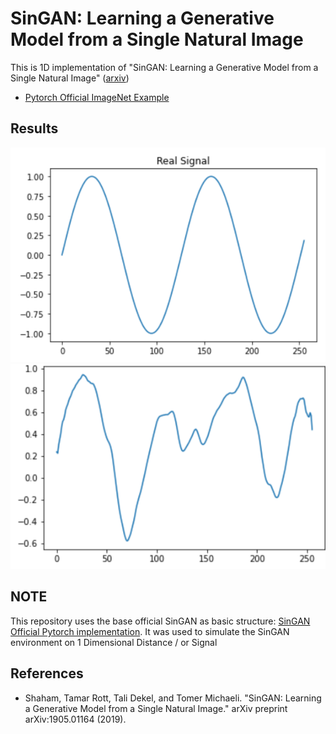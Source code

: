 # SinGAN: Learning a Generative Model from a Single Natural Image
This is 1D implementation of "SinGAN: Learning a Generative Model from a Single Natural Image" 
([arxiv](https://arxiv.org/abs/1905.01164))



* [Pytorch Official ImageNet Example](https://github.com/pytorch/examples/tree/master/imagenet)


## Results

![alt text](/img/input.png "Input")
![alt text](/img/output.png "Output")
## NOTE
This repository uses the base official SinGAN as basic structure: [SinGAN Official Pytorch implementation](https://github.com/tamarott/SinGAN). It was used to simulate the SinGAN environment on 1 Dimensional Distance / or Signal

## References
   * Shaham, Tamar Rott, Tali Dekel, and Tomer Michaeli. "SinGAN: Learning a Generative Model from a Single Natural Image." arXiv preprint arXiv:1905.01164 (2019).